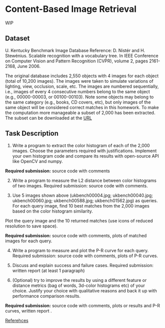 # Content-Based Image Retrieval

WIP

## Dataset

U. Kentucky Benchmark Image Database Reference: D. Nistér and H. Stewénius. Scalable recognition with a vocabulary tree. In IEEE Conference on Computer Vision and Pattern Recognition (CVPR), volume 2, pages 2161-2168, June 2006.

The original database includes 2,550 objects with 4 images for each object (total of 10,200 images). The images were taken to simulate variations of lighting, view, occlusion, scale, etc. The images are numbered sequentially, i.e., images of every 4 consecutive numbers belong to the same object (e.g., 00000-00003, or 00100-00103). Note some objects may belong to the same category (e.g., books, CD covers, etc), but only images of the same object will be considered correct matches in this homework. To make the computation more manageable a subset of 2,000 has been extracted. The subset can be downloaded at the [URL](http://www.ee.columbia.edu/~rj2349/index_files/Homework1/)

## Task Description

1. Write a program to extract the color histogram of each of the 2,000 images. Choose the parameters required with justifications. Implement your own histogram code and compare its results with open-source API like OpenCV and numpy.

**Required submission:** source code with comments

2. Write a program to measure the L2 distance between color histograms of two images. Required submission: source code with comments.

3. Use 5 images shown above (ukbench00004.jpg; ukbench00040.jpg; ukbench00060.jpg; ukbench00588.jpg; ukbench01562.jpg) as queries. For each query image, find 10 best matches from the 2,000 images based on the color histogram similarity.

Plot the query image and the 10 returned matches (use icons of reduced resolution to save space).

**Required submission:** source code with comments, plots of matched images for each query.

4. Write a program to measure and plot the P-R curve for each query. Required submission: source code with comments, plots of P-R curves.

5. Discuss and explain success and failure cases. Required submission: written report (at least 1 paragraph)

6. (Optional) try to improve the results by using a different feature or distance metrics (bag of words, 3d-color histograms etc) of your choice. Justify your choice with qualitative reasons and back it up with performance comparison results.

**Required submission:** source code with comments, plots or results and P-R curves, written report .

[Referehces](https://acutecaretesting.org/en/articles/precision-recall-curves-what-are-they-and-how-are-they-used)
